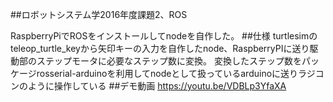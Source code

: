 ##ロボットシステム学2016年度課題2、ROS

RaspberryPiでROSをインストールしてnodeを自作した。
##仕様
turtlesimのteleop_turtle_keyから矢印キーの入力を自作したnode、RaspberryPIに送り駆動部のステップモータに必要なステップ数に変換。
変換したステップ数をパッケージrosserial-arduinoを利用してnodeとして扱っているarduinoに送りラジコンのように操作している
##デモ動画
https://youtu.be/VDBLp3YfaXA
